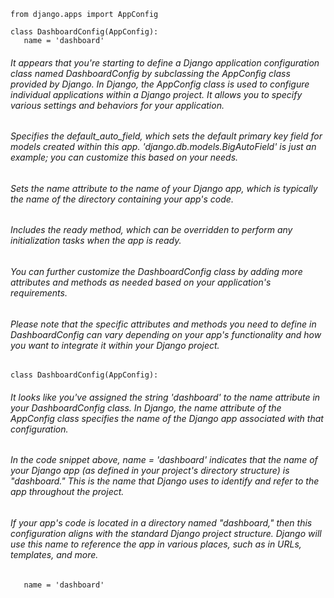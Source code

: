  ```python3
from django.apps import AppConfig
 ```

 ```python3
class DashboardConfig(AppConfig):
    name = 'dashboard'
 ```

###### It appears that you're starting to define a Django application configuration class named DashboardConfig by subclassing the AppConfig class provided by Django. In Django, the AppConfig class is used to configure individual applications within a Django project. It allows you to specify various settings and behaviors for your application.

###### Specifies the default_auto_field, which sets the default primary key field for models created within this app. 'django.db.models.BigAutoField' is just an example; you can customize this based on your needs.
###### Sets the name attribute to the name of your Django app, which is typically the name of the directory containing your app's code.
###### Includes the ready method, which can be overridden to perform any initialization tasks when the app is ready.
###### You can further customize the DashboardConfig class by adding more attributes and methods as needed based on your application's requirements.

###### Please note that the specific attributes and methods you need to define in DashboardConfig can vary depending on your app's functionality and how you want to integrate it within your Django project.

 ```python3
class DashboardConfig(AppConfig):
 ```

###### It looks like you've assigned the string 'dashboard' to the name attribute in your DashboardConfig class. In Django, the name attribute of the AppConfig class specifies the name of the Django app associated with that configuration.

###### In the code snippet above, name = 'dashboard' indicates that the name of your Django app (as defined in your project's directory structure) is "dashboard." This is the name that Django uses to identify and refer to the app throughout the project.

###### If your app's code is located in a directory named "dashboard," then this configuration aligns with the standard Django project structure. Django will use this name to reference the app in various places, such as in URLs, templates, and more.

 ```python3
    name = 'dashboard'
 ```
